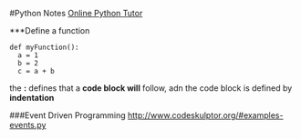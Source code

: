 #Python Notes
[Online Python Tutor](http://pythontutor.com/)

***Define a function
```{P}
def myFunction():
  a = 1
  b = 2
  c = a + b
```
the **:** defines that a **code block will** follow, adn the code block is defined by **indentation**

###Event Driven Programming
http://www.codeskulptor.org/#examples-events.py

